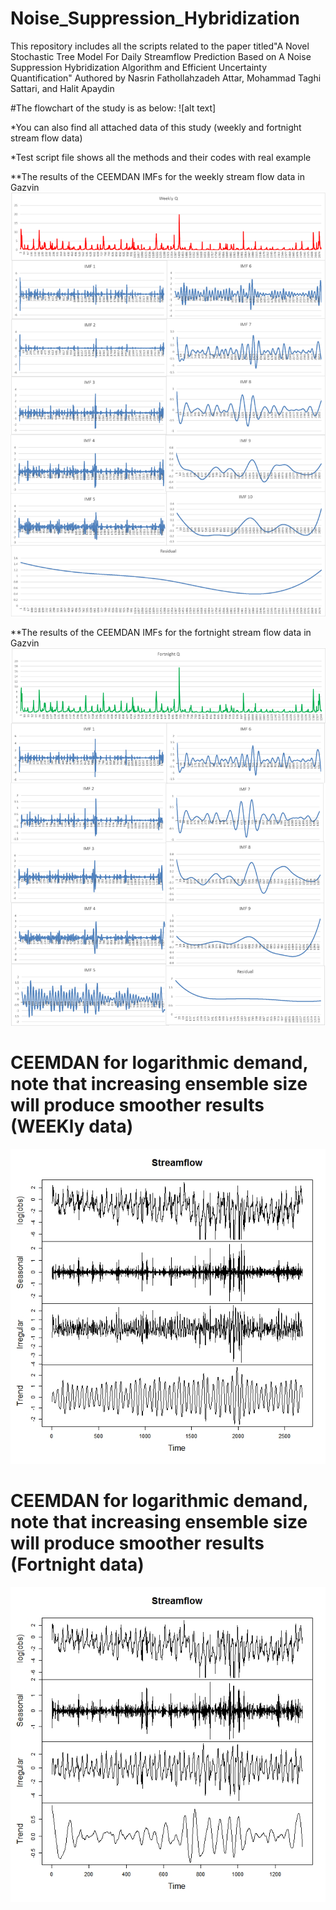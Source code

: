 # Noise_Suppression_Hybridization
This repository includes all the scripts related to the paper titled"A Novel Stochastic Tree Model For Daily Streamflow Prediction Based on A Noise Suppression Hybridization Algorithm and Efficient Uncertainty Quantification" Authored by Nasrin Fathollahzadeh Attar, Mohammad Taghi Sattari, and Halit Apaydin

#The flowchart of the study is as below:
![alt text]


*You can also find all attached data of this study (weekly and fortnight stream flow data)


*Test script file shows all the methods and their codes with real example 


**The results of the CEEMDAN IMFs for the weekly stream flow data in Gazvin
![alt text](https://github.com/Nasrinattar26/Noise_Suppression_Hybridization/blob/main/CEEMDANweek.png)




**The results of the CEEMDAN IMFs for the fortnight stream flow data in Gazvin
![alt text](https://github.com/Nasrinattar26/Noise_Suppression_Hybridization/blob/main/CEEMDANfortnight.png)



# CEEMDAN for logarithmic demand, note that increasing ensemble size will produce smoother results (WEEKly data)
![alt text](https://github.com/Nasrinattar26/Noise_Suppression_Hybridization/blob/main/weekCEEMDAN.jpeg)

# CEEMDAN for logarithmic demand, note that increasing ensemble size will produce smoother results (Fortnight data)
![alt text](https://github.com/Nasrinattar26/Noise_Suppression_Hybridization/blob/main/FortnightCEEMDAN.jpeg)

